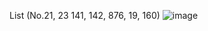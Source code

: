 List (No.21, 23 141, 142, 876, 19, 160)
![image](https://user-images.githubusercontent.com/102566096/169396184-11814f14-4e05-48b3-aabd-9515657d9d82.png)
